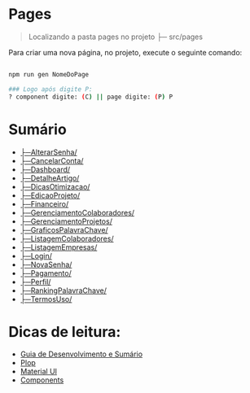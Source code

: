 # Pages

> Localizando a pasta pages no projeto ├─ src/pages

Para criar uma nova página, no projeto, execute o seguinte comando:


```bash

npm run gen NomeDoPage

### Logo após digite P:
? component digite: (C) || page digite: (P) P 

```



# Sumário

- [├─AlterarSenha/](https://github.com/rmelo-unica/dock/blob/main/Pages/AlterarSenha.md)
- [├─CancelarConta/](https://github.com/rmelo-unica/dock/blob/main/Pages/CancelarConta.md)
- [├─Dashboard/](https://github.com/rmelo-unica/dock/blob/main/Pages/Dashboard.md)
- [├─DetalheArtigo/](https://github.com/rmelo-unica/dock/blob/main/Pages/DetalheArtigo.md)
- [├─DicasOtimizacao/](https://github.com/rmelo-unica/dock/blob/main/Pages/DicasOtimizacao.md)
- [├─EdicaoProjeto/](https://github.com/rmelo-unica/dock/blob/main/Pages/EdicaoProjeto.md)
- [├─Financeiro/](https://github.com/rmelo-unica/dock/blob/main/Pages/Financeiro.md)
- [├─GerenciamentoColaboradores/](https://github.com/rmelo-unica/dock/blob/main/Pages/GerenciamentoColaboradores.md)
- [├─GerenciamentoProjetos/](https://github.com/rmelo-unica/dock/blob/main/Pages/GerenciamentoProjetos.md)
- [├─GraficosPalavraChave/](https://github.com/rmelo-unica/dock/blob/main/Pages/GraficosPalavraChave.md)
- [├─ListagemColaboradores/](https://github.com/rmelo-unica/dock/blob/main/Pages/ListagemColaboradores.md)
- [├─ListagemEmpresas/](https://github.com/rmelo-unica/dock/blob/main/Pages/ListagemEmpresas.md)
- [├─Login/](https://github.com/rmelo-unica/dock/blob/main/Pages/Login.md)
- [├─NovaSenha/](https://github.com/rmelo-unica/dock/blob/main/Pages/NovaSenha.md)
- [├─Pagamento/](https://github.com/rmelo-unica/dock/blob/main/Pages/Pagamento.md)
- [├─Perfil/](https://github.com/rmelo-unica/dock/blob/main/Pages/Perfil.md)
- [├─RankingPalavraChave/](https://github.com/rmelo-unica/dock/blob/main/Pages/RankingPalavraChave.md)
- [├─TermosUso/](https://github.com/rmelo-unica/dock/blob/main/Pages/TermosUso.md)
 
 
# Dicas de leitura:
- [Guia de Desenvolvimento e Sumário](https://github.com/rmelo-unica/#readme)
- [Plop](https://github.com/rmelo-unica/dock/blob/main/plop.md)
- [Material UI](https://mui.com/pt/)
- [Components](https://github.com/rmelo-unica/dock/tree/main/Components) 





 









